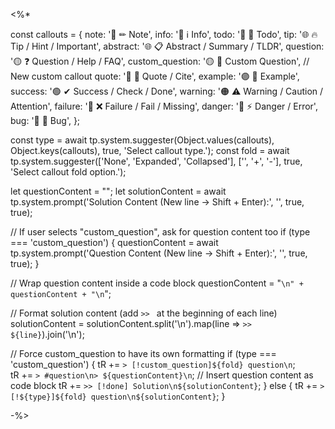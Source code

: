<%*

const callouts = {
   note:     '🔵 ✏ Note',
   info:     '🔵 ℹ Info',
   todo:     '🔵 🔳 Todo',
   tip:      '🌐 🔥 Tip / Hint / Important',
   abstract: '🌐 📋 Abstract / Summary / TLDR',
   question: '🟡 ❓ Question / Help / FAQ',
   custom_question: '🟡 📝 Custom Question',  // New custom callout
   quote:    '🔘 💬 Quote / Cite',
   example:  '🟣 📑 Example',
   success:  '🟢 ✔ Success / Check / Done',
   warning:  '🟠 ⚠ Warning / Caution / Attention',
   failure:  '🔴 ❌ Failure / Fail / Missing',
   danger:   '🔴 ⚡ Danger / Error',
   bug:      '🔴 🐞 Bug',
};

const type = await tp.system.suggester(Object.values(callouts), Object.keys(callouts), true, 'Select callout type.');
const fold = await tp.system.suggester(['None', 'Expanded', 'Collapsed'], ['', '+', '-'], true, 'Select callout fold option.');

let questionContent = "";
let solutionContent = await tp.system.prompt('Solution Content (New line -> Shift + Enter):', '', true, true);

// If user selects "custom_question", ask for question content too
if (type === 'custom_question') {
   questionContent = await tp.system.prompt('Question Content (New line -> Shift + Enter):', '', true, true);
}

// Wrap question content inside a code block
questionContent = "```\n" + questionContent + "\n```";

// Format solution content (add `>> ` at the beginning of each line)
solutionContent = solutionContent.split('\n').map(line => `>> ${line}`).join('\n');

// Force custom_question to have its own formatting
if (type === 'custom_question') {
   tR += `> [!custom_question]${fold} question\n`;  
   tR += `> #question\n> ${questionContent}\n`;  // Insert question content as code block
   tR += `>> [!done] Solution\n${solutionContent}`;
} else {
   tR += `> [!${type}]${fold} question\n${solutionContent}`;
}

-%>
